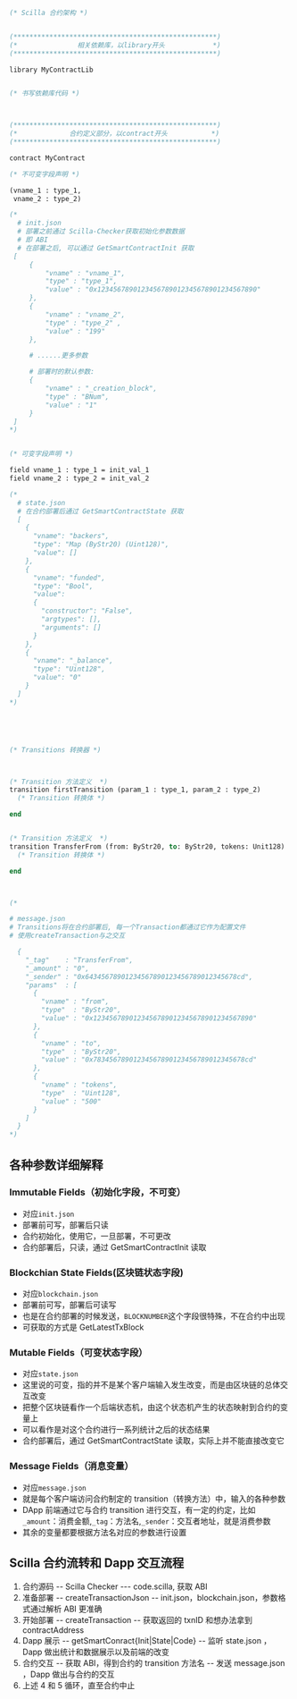 ```ocaml
(* Scilla 合约架构 *)


(***************************************************)
(*               相关依赖库，以library开头            *)
(***************************************************)

library MyContractLib


(* 书写依赖库代码 *)



(***************************************************)
(*             合约定义部分，以contract开头           *)
(***************************************************)

contract MyContract

(* 不可变字段声明 *)

(vname_1 : type_1,
 vname_2 : type_2)

(*
  # init.json
  # 部署之前通过 Scilla-Checker获取初始化参数数据
  # 即 ABI
  # 在部署之后, 可以通过 GetSmartContractInit 获取
 [
     {
         "vname" : "vname_1",
         "type" : "type_1",
         "value" : "0x1234567890123456789012345678901234567890"
     },
     {
         "vname" : "vname_2",
         "type" : "type_2" ,
         "value" : "199"
     },

     # ......更多参数

     # 部署时的默认参数:
     {
         "vname" : "_creation_block",
         "type" : "BNum",
         "value" : "1"
     }
 ]
*)


(* 可变字段声明 *)

field vname_1 : type_1 = init_val_1
field vname_2 : type_2 = init_val_2

(*
  # state.json
  # 在合约部署后通过 GetSmartContractState 获取
  [
    {
      "vname": "backers",
      "type": "Map (ByStr20) (Uint128)",
      "value": []
    },
    {
      "vname": "funded",
      "type": "Bool",
      "value":
      {
        "constructor": "False",
        "argtypes": [],
        "arguments": []
      }
    },
    {
      "vname": "_balance",
      "type": "Uint128",
      "value": "0"
    }
  ]
*)





(* Transitions 转换器 *)



(* Transition 方法定义  *)
transition firstTransition (param_1 : type_1, param_2 : type_2)
  (* Transition 转换体 *)

end


(* Transition 方法定义  *)
transition TransferFrom (from: ByStr20, to: ByStr20, tokens: Unit128)
  (* Transition 转换体 *)

end



(*

# message.json
# Transitions将在合约部署后, 每一个Transaction都通过它作为配置文件
# 使用createTransaction与之交互

  {
    "_tag"    : "TransferFrom",
    "_amount" : "0",
    "_sender" : "0x64345678901234567890123456789012345678cd",
    "params"  : [
      {
        "vname" : "from",
        "type"  : "ByStr20",
        "value" : "0x1234567890123456789012345678901234567890"
      },
      {
        "vname" : "to",
        "type"  : "ByStr20",
        "value" : "0x78345678901234567890123456789012345678cd"
      },
      {
        "vname" : "tokens",
        "type"  : "Uint128",
        "value" : "500"
      }
    ]
  }
*)
```

## 各种参数详细解释

### Immutable Fields（初始化字段，不可变）

- 对应`init.json`
- 部署前可写，部署后只读
- 合约初始化，使用它，一旦部署，不可更改
- 合约部署后，只读，通过 GetSmartContractInit 读取

### Blockchian State Fields(区块链状态字段)

- 对应`blockchain.json`
- 部署前可写，部署后可读写
- 也是在合约部署的时候发送，`BLOCKNUMBER`这个字段很特殊，不在合约中出现
- 可获取的方式是 GetLatestTxBlock

### Mutable Fields（可变状态字段）

- 对应`state.json`
- 这里说的可变，指的并不是某个客户端输入发生改变，而是由区块链的总体交互改变
- 把整个区块链看作一个后端状态机，由这个状态机产生的状态映射到合约的变量上
- 可以看作是对这个合约进行一系列统计之后的状态结果
- 合约部署后，通过 GetSmartContractState 读取，实际上并不能直接改变它

### Message Fields（消息变量）

- 对应`message.json`
- 就是每个客户端访问合约制定的 transition（转换方法）中，输入的各种参数
- DApp 前端通过它与合约 transition 进行交互，有一定的约定，比如`_amount`：消费金额,`_tag`：方法名,`_sender`：交互者地址，就是消费参数
- 其余的变量都要根据方法名对应的参数进行设置

## Scilla 合约流转和 Dapp 交互流程

1.  合约源码 -- Scilla Checker --- code.scilla, 获取 ABI
2.  准备部署 -- createTransactionJson -- init.json，blockchain.json，参数格式通过解析 ABI 更准确
3.  开始部署 -- createTransaction -- 获取返回的 txnID 和想办法拿到 contractAddress
4.  Dapp 展示 -- getSmartConract{Init|State|Code} -- 监听 state.json ，Dapp 做出统计和数据展示以及前端的改变
5.  合约交互 -- 获取 ABI，得到合约的 transition 方法名 -- 发送 message.json ，Dapp 做出与合约的交互
6.  上述 4 和 5 循环，直至合约中止

